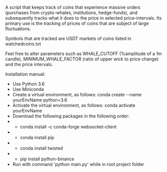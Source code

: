 A script that keeps track of coins that experience massive orders (purchases from crypto-whales, institutions, hedge-funds), and subsequently tracks what it does to the price in selected price-intervals. Its primary use is the tracking of prices of coins that are subject of large fluctuations.

Symbols that are tracked are USDT markets of coins listed in watchedcoins.txt

Feel free to alter parameters such as WHALE_CUTOFF (%amplitude of a 1m candle), MINIMUM_WHALE_FACTOR (ratio of upper wick to price change) and the price intervals.

Installation manual:
- Use Python 3.6
- Use Miniconda
- Create a virtual environment, as follows: conda create --name yourEnvName python=3.6 
- Activate the virtual environment, as follows: conda activate yourEnvName
- Download the following packages in the following order:
- - conda install -c conda-forge websocket-client
- - conda install pip
- - conda install twisted
- - pip install python-binance
- Run with command 'python main.py' while in root project folder
